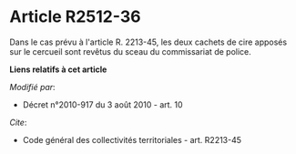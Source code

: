# Article R2512-36

Dans le cas prévu à l'article R. 2213-45, les deux cachets de cire apposés sur le cercueil sont revêtus du sceau du
commissariat de police.

**Liens relatifs à cet article**

_Modifié par_:

  - Décret n°2010-917 du 3 août 2010 - art. 10

_Cite_:

  - Code général des collectivités territoriales - art. R2213-45
